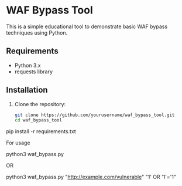 # WAF Bypass Tool

This is a simple educational tool to demonstrate basic WAF bypass techniques using Python.

## Requirements

- Python 3.x
- requests library

## Installation

1. Clone the repository:
   ```bash
   git clone https://github.com/yourusername/waf_bypass_tool.git
   cd waf_bypass_tool 

 pip install -r requirements.txt 


 For usage

 python3 waf_bypass.py <url> <payload>

 OR  
 
 python3 waf_bypass.py "http://example.com/vulnerable" "1' OR '1'='1" 
